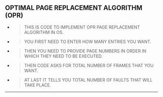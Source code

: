 ## OPTIMAL PAGE REPLACEMENT ALGORITHM  (OPR)

* > THIS IS CODE TO IMPLEMENT OPR PAGE REPLACEMENT ALGORITHM IN OS.
* > YOU FIRST NEED TO ENTER HOW MANY ENTRIES YOU WANT. 
* > THEN YOU NEED TO PROVIDE PAGE NUMBERS IN ORDER IN WHICH THEY NEED TO BE EXECUTED.
* > THEN CODE ASKS FOR TOTAL NUMBER OF FRAMES THAT YOU WANT. 
* > AT LAST IT TELLS YOU TOTAL NUMBER OF FAULTS THAT WILL TAKE PLACE.
---